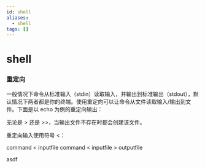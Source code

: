 ```yaml
---
id: shell
aliases:
  - shell
tags: []
---
```


# shell

### 重定向

一般情况下命令从标准输入（stdin）读取输入，并输出到标准输出（stdout），默认情况下两者都是你的终端。使用重定向可以让命令从文件读取输入/输出到文件。下面是以 echo 为例的重定向输出：

无论是 > 还是 >>，当输出文件不存在时都会创建该文件。

重定向输入使用符号 <：

command < inputfile
command < inputfile > outputfile

asdf